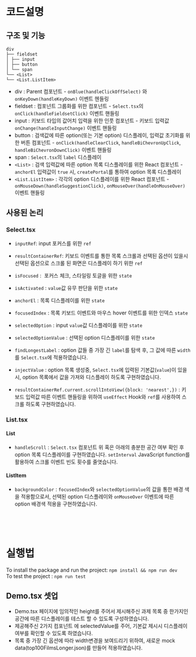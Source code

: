 # 코드설명

## 구조 및 기능

```
div
├── fieldset
│ ├── input
│ ├── button
│ └── span
└── <List>
└── <List.ListItem>
```

- div : Parent 컴포넌트 - `onBlue(handleClickOffSelect)` 와 `onKeyDown(handleKeyDown)` 이벤트 헨들링
- fieldset : 컴포넌트 그룹화를 위한 컴포넌트 - `Select.tsx`의 `onClick(handleFieldsetClick)` 이벤트 핸들링
- input : 키보드 타입의 값어치 입력을 위한 인풋 컴포넌트 - 키보드 입력값 `onChange(handleInputChange)` 이벤트 핸들링
- button : 검색값에 따른 option(또는 기본 option) 디스플레이, 입력값 초기화를 위한 버튼 컴포넌트 - `onClick(handleClearClick`, `handleBiChevronUpClick`, `handleBiChevronDownClick)` 이벤트 핸들링
- span : `Select.tsx`의 `label` 디스플레이
- `<List>` : 검색 입력값에 따른 option 목록 디스플레이를 위한 React 컴포넌트 - `anchorEl` 입력값이 `true` 시, `createPortal`를 통하여 option 목록 디스플레이
- `<List.ListItem>` : 각각의 option 디스플레이를 위한 React 컴포넌트 - `onMouseDown(handleSuggestionClick)`, `onMouseOver(handleOnMouseOver)` 이벤트 핸들링

## 사용된 논리

### Select.tsx

- `inputRef`: input 포커스를 위한 `ref`
- `resultContainerRef`: 키보드 이벤트를 통한 목록 스크롤과 선택된 옵션이 있을시 선택된 옵션으로 스크롤 된 화면은 디스플레이 하기 위한 `ref`

- `isFocused` :  포커스 체크, 스타일링 토글을 위한 `state`
- `isActivated` : `value`값 유무 판단을 위한 `state`
- `anchorEl` : 목록 디스플레이를 위한 `state`
- `focusedIndex` : 목록 키보드 이벤트와 마우스 hover 이벤트를 위한 인덱스 `state`
- `selectedOption` : input `value`값 디스플레이를 위한 `state`
- `selectedOptionValue` : 선택된 option 디스플레이를 위한 `state`

- `findLongestLabel` : option 값들 중 가장 긴 `label`를 탐색 후, 그 값에 따른 `width`를 `Select.tsx`에 적용하였습니다.
- `injectValue` : option 목록 생성중, `Select.tsx`에 입력된 기본값(`value`)이 있을 시, option 목록에서 값을 가져와 디스플레이 하도록 구현하였습니다.
- `resultContainerRef.current.scrollIntoView({block: 'nearest',})` : 키보드 입력값 따른 이벤트 핸들링을 위하여 `useEffect` Hook와 `ref`를 사용하여 스크롤 하도록 구현하였습니다.

### List.tsx

#### List

- `handleScroll` : `Select.tsx` 컴포넌트 위 혹은 아래의 충분한 공간 여부 확인 후 option 목록 디스플레이를 구현하였습니다. `setInterval` JavaScript function를 활용하여 스크롤 이벤트 빈도 횟수를 줄엿습니다.

#### ListItem

- `backgroundColor` : `focusedIndex`와 `selectedOptionValue`의 값을 통한 배경 색을 적용함으로서, 선택된 option 디스플레이와 `onMouseOver` 이벤트에 따른 option 배경색 적용을 구현하였습니다.

<br>
<br>
<br>

# 실행법

To install the package and run the project: `npm install && npm run dev` <br>
To test the project : `npm run test`

## Demo.tsx 셋업

- Demo.tsx 페이지에 임의적인 height를 주어서 제시해주신 과제 목록 중 한가지인 공간에 따른 디스플레이를 테스트 할 수 있도록 구성하였습니다.
- 제공해주신 2가지 컴포넌트 에 selectedValue를 주어, 기본값 제시시 디스플레이 여부를 확인할 수 있도록 하였습니다.
- 목록 중 가장 긴 옵션에 따라 width변경을 보여드리기 위하여, 새로운 mock data(top100FilmsLonger.json)를 만들어 적용하였습니다.
